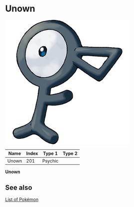 # Unown


![Unown](images/201.png)

| **Name** | **Index** | **Type 1** | **Type 2** |
|----|----|----|----|
| Unown | 201 | Psychic  |  |

**Unown** 

## See also

[List of Pokémon](../pokemon.md)
